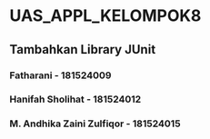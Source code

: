 # UAS_APPL_KELOMPOK8
## Tambahkan Library JUnit
### Fatharani - 181524009
### Hanifah Sholihat - 181524012
### M. Andhika Zaini Zulfiqor - 181524015
